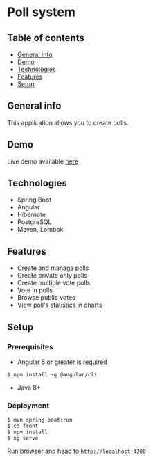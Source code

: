 # Poll system

## Table of contents
* [General info](#general-info)
* [Demo](#demo)
* [Technologies](#technologies)
* [Features](#features)
* [Setup](#setup)

## General info

This application allows you to create polls.

## Demo

Live demo available [here](https://hot-poll.herokuapp.com)

## Technologies

* Spring Boot
* Angular
* Hibernate
* PostgreSQL
* Maven, Lombok

## Features

- Create and manage polls
- Create private only polls
- Create multiple vote polls
- Vote in polls
- Browse public votes
- View poll's statistics in charts

## Setup
### Prerequisites

- Angular 5 or greater is required
```$xslt
$ npm install -g @angular/cli
``` 
- Java 8+

### Deployment

```
$ mvn spring-boot:run
$ cd front
$ npm install
$ ng serve
```
Run browser and head to ```http://localhost:4200```
